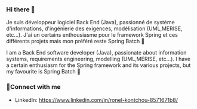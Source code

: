 ### Hi there 👋

Je suis développeur logiciel Back End (Java), passionné de système d'informations, d'ingénierie des exigences, modélisation (UML,MERISE, etc...). J'ai un certains enthousiasme pour le framework Spring et ces différents projets mais mon préféré reste Spring Batch 🥰

I am a Back End software developer (Java), passionate about information systems, requirements engineering, modelling (UML,MERISE, etc...). I have a certain enthusiasm for the Spring framework and its various projects, but my favourite is Spring Batch 🥰

### 🤝Connect with me
- LinkedIn: https://www.linkedin.com/in/ronel-kontchou-8571671b8/
<!--
**iceRonel/iceRonel** is a ✨ _special_ ✨ repository because its `README.md` (this file) appears on your GitHub profile.

Here are some ideas to get you started:

- 🔭 I’m currently working on ...
- 🌱 I’m currently learning ...
- 👯 I’m looking to collaborate on ...
- 🤔 I’m looking for help with ...
- 💬 Ask me about ...
- 📫 How to reach me: ...
- 😄 Pronouns: ...
- ⚡ Fun fact: ...
-->
